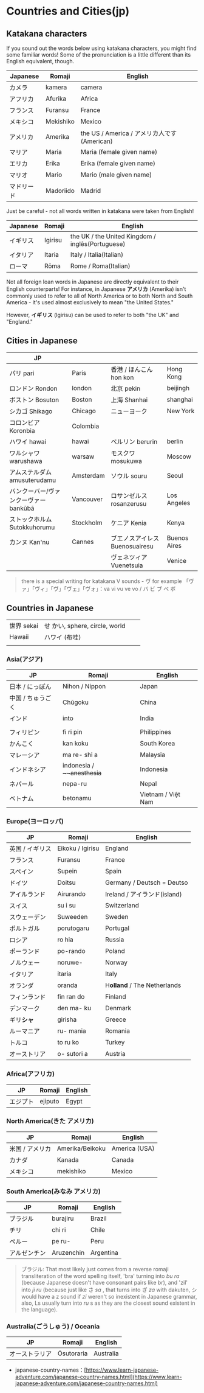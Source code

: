 # Countries and Cities(jp)



## Katakana characters

If you sound out the words below using katakana characters, you might find some familiar words! Some of the pronunciation is a little different than its English equivalent, though.

| Japanese | Romaji    | English                              |
| -------- | --------- | ------------------------------------ |
| カメラ      | kamera    | camera                               |
| アフリカ     | Afurika   | Africa                               |
| フランス     | Furansu   | France                               |
| メキシコ     | Mekishiko | Mexico                               |
| アメリカ     | Amerika   | the US / America / アメリカ人です(American) |
| マリア      | Maria     | Maria (female given name)            |
| エリカ      | Erika     | Erika (female given name)            |
| マリオ      | Mario     | Mario (male given name)              |
| マドリード    | Madoriido | Madrid                               |

Just be careful - not all words written in katakana were taken from English!

| Japanese | Romaji  | English                                          |
| -------- | ------- | ------------------------------------------------ |
| イギリス     | Igirisu | the UK / the United Kingdom / inglês(Portuguese) |
| イタリア     | Itaria  | Italy / Italia(Italian)                          |
| ローマ      | Rōma    | Rome / Roma(Italian)                             |

Not all foreign loan words in Japanese are directly equivalent to their English counterparts! For instance, in Japanese **アメリカ** (Amerika) isn't commonly used to refer to all of North America or to both North and South America - it's used almost exclusively to mean "the United States."

However, **イギリス** (Igirisu) can be used to refer to both "the UK" and "England."

## Cities in Japanese

| JP                       |           |                         |              |
| ------------------------ | --------- | ----------------------- | ------------ |
| パリ pari                  | Paris     | 香港 / ほんこん  hon kon      | Hong Kong    |
| ロンドン Rondon              | london    | 北京 pekin                | beijingh     |
| ボストン Bosuton             | Boston    | 上海  Shanhai             | shanghai     |
| シカゴ  Shikago             | Chicago   | ニューヨーク                  | New York     |
| コロンビア Koronbia           | Colombia  |                         |              |
| ハワイ hawai                | hawai     | ベルリン berurin            | berlin       |
| ワルシャワ warushawa          | warsaw    | モスクワ mosukuwa           | Moscow       |
| アムステルダム  amusuterudamu   | Amsterdam | ソウル souru               | Seoul        |
| バンクーバー/ヴァンクーヴァー  bankūbā | Vancouver | ロサンゼルス rosanzerusu      | Los Angeles  |
| ストックホルム Sutokkuhorumu    | Stockholm | ケニア Kenia               | Kenya        |
| カンヌ  Kan'nu              | Cannes    | ブエノスアイレス  Buenosuairesu | Buenos Aires |
|                          |           | ヴェネツィア Vuenetsuia       | Venice       |

> there is a special writing for katakana V sounds - ヴ for example 「ヴァ」「ヴィ」「ヴ」「ヴェ」「ヴォ」：va vi vu ve vo / バ ビ ブ ベ ボ

## Countries in Japanese

|          |                             |   |   |
| -------- | --------------------------- | - | - |
| 世界 sekai | せ かい, sphere, circle, world |   |   |
| Hawaii   | ハワイ (布哇)                    |   |   |
|          |                             |   |   |

### Asia(アジア)

| JP         | Romaji                         | English            |
| ---------- | ------------------------------ | ------------------ |
| 日本 / にっぽん  | Nihon / Nippon                 | Japan              |
| 中国 / ちゅうごく | Chūgoku                        | China              |
| インド        | into                           | India              |
|            |                                |                    |
| フィリピン      | fi ri pin                      | Philippines        |
| かんこく       | kan koku                       | South Korea        |
| マレーシア      | ma re- shi a                   | Malaysia           |
| インドネシア     | indonesia / ~~\~\~anesthesia~~ | Indonesia          |
| ネパール       | nepa-ru                        | Nepal              |
| ベトナム       | betonamu                       | Vietnam / Việt Nam |

### Europe(ヨーロッパ)

| JP        | Romaji           | English                       |
| --------- | ---------------- | ----------------------------- |
| 英国 / イギリス | Eikoku / Igirisu | England                       |
| フランス      | Furansu          | France                        |
| スペイン      | Supein           | Spain                         |
| ドイツ       | Doitsu           | Germany / Deutsch = Deutso    |
| アイルランド    | Airurando        | Ireland / アイランド(island)       |
| スイス       | su i su          | Switzerland                   |
| スウェーデン    | Suweeden         | Sweden                        |
| ポルトガル     | porutogaru       | Portugal                      |
| ロシア       | ro hia           | Russia                        |
| ポーランド     | po-rando         | Poland                        |
| ノルウェー     | noruwe-          | Norway                        |
| イタリア      | itaria           | Italy                         |
| オランダ      | oranda           | H**olland** / The Netherlands |
| フィンランド    | fin ran do       | Finland                       |
| デンマーク     | den ma- ku       | Denmark                       |
| ギリ**シャ**  | girisha          | Greece                        |
| ルーマニア     | ru- mania        | Romania                       |
| トルコ       | to ru ko         | Turkey                        |
| オーストリア    | o- sutori a      | Austria                       |

### Africa(アフリカ)

| JP   | Romaji  | English |
| ---- | ------- | ------- |
| エジプト | ejiputo | Egypt   |

### North America(きた アメリカ)

| JP        | Romaji          | English       |
| --------- | --------------- | ------------- |
| 米国 / アメリカ | Amerika/Beikoku | America (USA) |
| カナダ       | Kanada          | Canada        |
| メキシコ      | mekishiko       | Mexico        |

### South America(みなみ アメリカ)

| JP     | Romaji     | English   |
| ------ | ---------- | --------- |
| ブラジル   | burajiru   | Brazil    |
| チリ     | chi ri     | Chile     |
| ペルー    | pe ru-     | Peru      |
| アルゼンチン | Aruzenchin | Argentina |

> ブラジル: That most likely just comes from a reverse romaji transliteration of the word spelling itself, 'bra' turning into _bu ra_ (because Japanese doesn't have consonant pairs like br), and 'zil' into _ji ru_ (because just like さ _sa_ , that turns into ざ _za_ with dakuten, シ would have a z sound if _zi_ weren't so inexistent in Japanese grammar, also, Ls usually turn into _ru_ s as they are the closest sound existent in the language).

### Australia(ごうしゅう) / Oceania

| JP      | Romaji     | English   |
| ------- | ---------- | --------- |
| オーストラリア | Ōsutoraria | Australia |

* japanese-country-names：[https://www.learn-japanese-adventure.com/japanese-country-names.html](https://www.learn-japanese-adventure.com/japanese-country-names.html)
